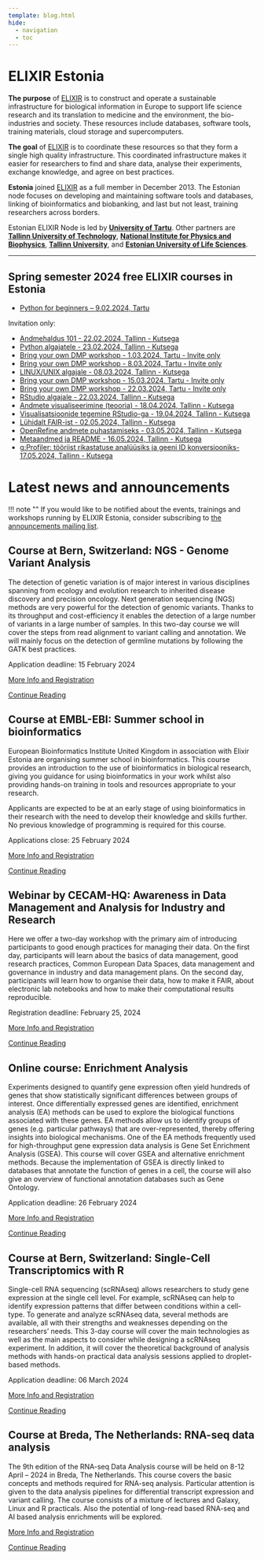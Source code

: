 ```yaml
---
template: blog.html
hide:
  - navigation
  - toc
---
```

# ELIXIR Estonia

**The purpose** of [ELIXIR](https://www.elixir-europe.org) is to construct and
operate a sustainable infrastructure for biological information in Europe to
support life science research and its translation to medicine and the
environment, the bio-industries and society. These resources include databases,
software tools, training materials, cloud storage and supercomputers.

**The goal** of [ELIXIR](https://www.elixir-europe.org) is to coordinate these
resources so that they form a single high quality infrastructure. This
coordinated infrastructure makes it easier for researchers to find and share
data, analyse their experiments, exchange knowledge, and agree on best
practices.

**Estonia** joined [ELIXIR](https://www.elixir-europe.org) as a full member in
December 2013. The Estonian node focuses on developing and maintaining software
tools and databases, linking of bioinformatics and biobanking, and last but not
least, training researchers across borders.

Estonian ELIXIR Node is led by **[University of Tartu](https://www.ut.ee/en)**.
Other partners are
**[Tallinn University of Technology](https://taltech.ee/en)**,
**[National Institute for Physics and Biophysics](https://kbfi.ee/?lang=en)**,
**[Tallinn University](https://www.tlu.ee/en)**, and
**[Estonian University of Life Sciences](https://www.emu.ee/en)**.

---
## Spring semester 2024 free ELIXIR courses in Estonia
<!---
##  [Autumn semester ELIXIR courses](news/posts/2023/autumn-courses.md)

ELIXIR Estonia is continuing with the data management-related lectures and
workshops this semester. To get more information about these courses, read below
and visit https://elixir.ut.ee/training.

[Read more](news/posts/2023/autumn-courses.md)
-->
* [Python for beginners – 9.02.2024, Tartu](news/posts/2024/Python_for_beginners_Tartu.md)

Invitation only: 

* [Andmehaldus 101 - 22.02.2024, Tallinn - Kutsega](news/posts/2024/Andmehaldus_101.md)
* [Python algajatele - 23.02.2024, Tallinn - Kutsega](news/posts/2024/Python_algajatele.md)
* [Bring your own DMP workshop - 1.03.2024, Tartu - Invite only](news/posts/2024/BYO_DMP_2024-03-01.md)
* [Bring your own DMP workshop - 8.03.2024, Tartu - Invite only](news/posts/2024/BYO_DMP_2024-03-08.md)
* [LINUX/UNIX algajale - 08.03.2024, Tallinn - Kutsega](news/posts/2024/Unix.md)
* [Bring your own DMP workshop - 15.03.2024, Tartu - Invite only](news/posts/2024/BYO_DMP_2024-03-15.md)
* [Bring your own DMP workshop - 22.03.2024, Tartu - Invite only](news/posts/2024/BYO_DMP_2024-03-22.md)
* [RStudio algajale - 22.03.2024, Tallinn - Kutsega](news/posts/2024/RStudio_algajale.md)
* [Andmete visualiseerimine (teooria) - 18.04.2024, Tallinn - Kutsega](news/posts/2024/Andmete_visualiseerimine_teooria.md)
* [Visualisatsioonide tegemine RStudio-ga - 19.04.2024, Tallinn - Kutsega](news/posts/2024/Visualisatsioonide_tegemine_RStudio.md)
* [Lühidalt FAIR-ist - 02.05.2024, Tallinn - Kutsega](news/posts/2024/Lühidalt_FAIR.md)
* [OpenRefine andmete puhastamiseks - 03.05.2024, Tallinn - Kutsega](news/posts/2024/OpenRefine_andmete_puhastamiseks.md)
* [Metaandmed ja README - 16.05.2024, Tallinn - Kutsega](news/posts/2024/Metadata_README.md)
* [g:Profiler: tööriist rikastatuse analüüsiks ja geeni ID konversiooniks- 17.05.2024, Tallinn - Kutsega](news/posts/2024/g_profiler.md)

# Latest news and announcements

!!! note ""
    If you would like to be notified about the events, trainings and workshops
    running by ELIXIR Estonia, consider subscribing to [the announcements mailing
    list](https://lists.ut.ee/wws/subscribe/elixir.news?previous_action=edit_list_request).

## Course at  Bern, Switzerland: NGS - Genome Variant Analysis

The detection of genetic variation is of major interest in various disciplines spanning from ecology and evolution research to inherited disease discovery and precision oncology. Next generation sequencing (NGS) methods are very powerful for the detection of genomic variants. Thanks to its throughput and cost-efficiency it enables the detection of a large number of variants in a large number of samples. In this two-day course we will cover the steps from read alignment to variant calling and annotation. We will mainly focus on the detection of germline mutations by following the GATK best practices. 

Application deadline: 15 February 2024

[More Info and Registration](https://www.sib.swiss/training/course/20240226_NGSGV) 

[Continue Reading](news/posts/2024/NGS-Genome_Variant_Analysis.md) 

## Course at EMBL-EBI: Summer school in bioinformatics

European Bioinformatics Institute United Kingdom in association with Elixir Estonia are organising summer school in bioinformatics. This course provides an introduction to the use of bioinformatics in biological research, giving you guidance for using bioinformatics in your work whilst also providing hands-on training in tools and resources appropriate to your research.

Applicants are expected to be at an early stage of using bioinformatics in their research with the need to develop their knowledge and skills further. No previous knowledge of programming is required for this course.

Applications close: 25 February 2024

[More Info and Registration](https://www.ebi.ac.uk/training/events/summer-school-bioinformatics-1/) 

[Continue Reading](news/posts/2024/Summer_school_in_bioinformatics.md) 

## Webinar by CECAM-HQ: Awareness in Data Management and Analysis for Industry and Research

Here we offer a two-day workshop with the primary aim of introducing participants to good enough practices for managing their data. On the first day, participants will learn about the basics of data management, good research practices, Common European Data Spaces, data management and governance in industry and data management plans. On the second day, participants will learn how to organise their data, how to make it FAIR, about electronic lab notebooks and how to make their computational results reproducible.

Registration deadline: February 25, 2024

[More Info and Registration](https://www.cecam.org/workshop-details/1349) 

[Continue Reading](news/posts/2024/Awareness_DM_Analysis_Industry_Research.md) 


## Online course: Enrichment Analysis

Experiments designed to quantify gene expression often yield hundreds of genes that show statistically significant differences between groups of interest. Once differentially expressed genes are identified, enrichment analysis (EA) methods can be used to explore the biological functions associated with these genes. EA methods allow us to identify groups of genes (e.g. particular pathways) that are over-represented, thereby offering insights into biological mechanisms. One of the EA methods frequently used for high-throughput gene expression data analysis is Gene Set Enrichment Analysis (GSEA). This course will cover GSEA and alternative enrichment methods. Because the implementation of GSEA is directly linked to databases that annotate the function of genes in a cell, the course will also give an overview of functional annotation databases such as Gene Ontology.

Application deadline: 26 February 2024

[More Info and Registration](https://www.sib.swiss/training/course/20240311_ENRIC) 

[Continue Reading](news/posts/2024/Enrichment_Analysis.md) 

## Course at  Bern, Switzerland: Single-Cell Transcriptomics with R

Single-cell RNA sequencing (scRNAseq) allows researchers to study gene expression at the single cell level. For example, scRNAseq can help to identify expression patterns that differ between conditions within a cell-type. To generate and analyze scRNAseq data, several methods are available, all with their strengths and weaknesses depending on the researchers’ needs. This 3-day course will cover the main technologies as well as the main aspects to consider while designing a scRNAseq experiment. In addition, it will cover the theoretical background of analysis methods with hands-on practical data analysis sessions applied to droplet-based methods.

Application deadline: 06 March 2024

[More Info and Registration](https://www.sib.swiss/training/course/20240318_ISCTR) 

[Continue Reading](news/posts/2024/Single-Cell_Transcriptomics_with_R.md) 

## Course at  Breda, The Netherlands: RNA-seq data analysis

The 9th edition of the RNA-seq Data Analysis course will be held on 8-12 April – 2024 in Breda, The Netherlands. This course covers the basic concepts and methods required for RNA-seq analysis. Particular attention is given to the data analysis pipelines for differential transcript expression and variant calling. The course consists of a mixture of lectures and Galaxy, Linux and R practicals. Also the potential of long-read based RNA-seq and AI based analysis enrichments will be explored.

[More Info and Registration](https://www.dtls.nl/courses/rna-seq-data-analysis-2024/) 

[Continue Reading](news/posts/2024/RNA-seq_data_analysis.md) 



